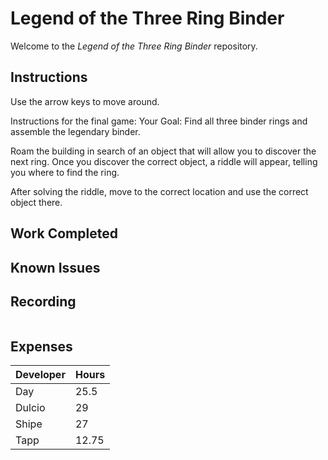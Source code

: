# Legend of the Three Ring Binder
Welcome to the _Legend of the Three Ring Binder_ repository.

## Instructions
Use the arrow keys to move around. 

Instructions for the final game:
Your Goal: Find all three binder rings and assemble the legendary binder.

Roam the building in search of an object that will allow you to discover the next ring.
Once you discover the correct object, a riddle will appear, telling you where to find the ring.

After solving the riddle, move to the correct location and use the correct object there.

## Work Completed



## Known Issues



## Recording

![]()

## Expenses

| Developer | Hours |
|---|---|
| Day | 25.5 |
| Dulcio | 29 |
| Shipe | 27 |
| Tapp | 12.75 |
